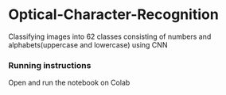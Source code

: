 # Optical-Character-Recognition
Classifying images into 62 classes consisting of numbers and alphabets(uppercase and lowercase) using CNN

### Running instructions
Open and run the notebook on Colab

